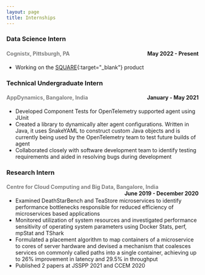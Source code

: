 ```yaml
---
layout: page
title: Internships
---
```


### Data Science Intern
#### <span style="color:grey;">Cognistx, Pittsburgh, PA</span> <span style="float:right;">May 2022 - Present</span>

- Working on the [SQUARE](https://www.cognistx.com/square){:target="_blank"} product

### Technical Undergraduate Intern
#### <span style="color:grey;">AppDynamics, Bangalore, India</span> <span style="float:right;">January - May 2021</span>

- Developed Component Tests for OpenTelemetry supported agent using JUnit 
- Created a library to dynamically alter agent configurations. Written in Java, it uses SnakeYAML to construct
custom Java objects and is currently being used by the OpenTelemetry team to test future builds of agent 
- Collaborated closely with software development team to identify testing requirements and aided in resolving
bugs during development


### Research Intern
#### <span style="color:grey;">Centre for Cloud Computing and Big Data, Bangalore, India</span><span style="float:right;">June 2019 - December 2020</span>

- Examined DeathStarBench and TeaStore microservices to identify performance bottlenecks responsible for
reduced efficiency of microservices based applications 
- Monitored utilization of system resources and investigated performance sensitivity of operating system
parameters using Docker Stats, perf, mpStat and TShark 
- Formulated a placement algorithm to map containers of a microservice to cores of server hardware and devised
a mechanism that coalesces services on commonly called paths into a single container, achieving up to 26%
improvement in latency and 29.5% in throughput 
- Published 2 papers at JSSPP 2021 and CCEM 2020